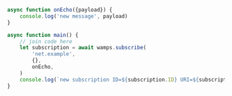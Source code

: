 <script>
import '~/styles/code.scss'
</script>

```js
async function onEcho({payload}) {
    console.log('new message', payload)
}

async function main() {
    // join code here
    let subscription = await wamps.subscribe(
        'net.example',
        {},
        onEcho,
    )
    console.log(`new subscription ID=${subscription.ID} URI=${subscription.URI}`)
}
```
